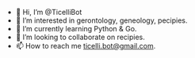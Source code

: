 - 👋 Hi, I’m @TicelliBot
- 👀 I’m interested in gerontology, geneology, pecipies.
- 🌱 I’m currently learning Python & Go.
- 💞️ I’m looking to collaborate on recipies.
- 📫 How to reach me ticelli.bot@gmail.com.

<!---
TicelliBot/TicelliBot is a ✨ special ✨ repository because its `README.md` (this file) appears on your GitHub profile.
You can click the Preview link to take a look at your changes.
--->

